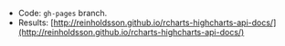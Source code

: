 
- Code: `gh-pages` branch.
- Results: [http://reinholdsson.github.io/rcharts-highcharts-api-docs/](http://reinholdsson.github.io/rcharts-highcharts-api-docs/)